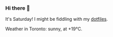 ### Hi there :wave:

It's Saturday! I might be fiddling with my [dotfiles](https://github.com/bewuethr/dotfiles).

Weather in Toronto: sunny, at +19°C.
